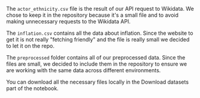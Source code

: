 The `actor_ethnicity.csv` file is the result of our API request to Wikidata. We chose to keep it in the repository because it's a small file and to avoid making unnecessary requests to the Wikidata API.

The `inflation.csv` contains all the data about inflation. Since the website to get it is not really "fetching friendly" and the file is really small we decided to let it on the repo.

The `preprocessed` folder contains all of our preprocessed data. Since the files are small, we decided to include them in the repository to ensure we are working with the same data across different environments.

You can download all the necessary files locally in the Download datasets part of the notebook.